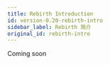 ```yaml
---
title: Rebirth Introduction
id: version-0.20-rebirth-intro
sidebar_label: Rebirth 简介
original_id: rebirth-intro
---
```


Coming soon